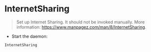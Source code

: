 # InternetSharing

> Set up Internet Sharing.
> It should not be invoked manually.
> More information: <https://www.manpagez.com/man/8/InternetSharing>.

- Start the daemon:

`InternetSharing`
